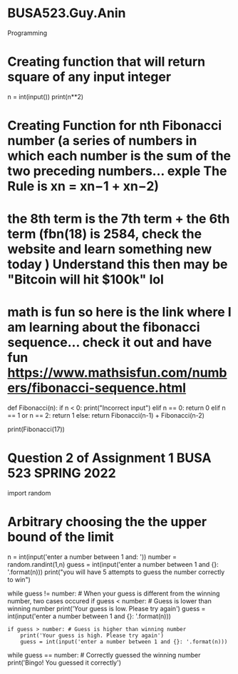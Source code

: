 # BUSA523.Guy.Anin
Programming


# Creating function that will return square of any input integer
n = int(input())
print(n**2)



# Creating Function for nth Fibonacci number (a series of numbers in which each number is the sum of the two preceding numbers... exple The Rule is xn = xn−1 + xn−2)
# the 8th term is the 7th term + the 6th term (fbn(18) is 2584, check the website and learn something new today ) Understand this then may be "Bitcoin will hit $100k" lol
# math is fun so here is  the link where  I am learning about the fibonacci sequence... check it out and have fun https://www.mathsisfun.com/numbers/fibonacci-sequence.html 

def Fibonacci(n):
    if n < 0:
        print("Incorrect input")
    elif n == 0:
        return 0
    elif n == 1 or n == 2:
        return 1
    else:
        return Fibonacci(n-1) + Fibonacci(n-2)
 
print(Fibonacci(17))


# Question 2 of Assignment 1 BUSA 523 SPRING 2022

import random

# Arbitrary choosing the  the upper bound of the limit
n = int(input('enter a number between 1 and: '))
number = random.randint(1,n)
guess = int(input('enter a number between 1 and {}: '.format(n)))
print("you will have 5 attempts to guess the number correctly to win")

while guess != number: # When your guess is different from the winning number, two cases occured
    if guess < number: # Guess is lower than winning number 
        print('Your guess is low. Please try again')
        guess = int(input('enter a number between 1 and {}: '.format(n)))



    if guess > number: # Guess is higher than winning number
        print('Your guess is high. Please try again')
        guess = int(input('enter a number between 1 and {}: '.format(n)))


while guess == number: # Correctly guessed the winning number 
    print('Bingo! You guessed it correctly')
    
